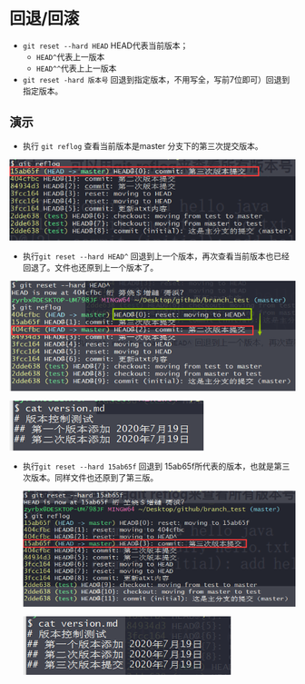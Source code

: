 # 回退/回滚

- `git reset --hard HEAD` HEAD代表当前版本；
  - `HEAD^`代表上一版本
  - `HEAD^^`代表上上一版本
- `git reset -hard 版本号` 回退到指定版本，不用写全，写前7位即可）回退到指定版本。

## 演示

- 执行 `git reflog` 查看当前版本是master 分支下的第三次提交版本。

![image-20200720142922203](back-images/image-20200720142922203-165011033581722.png)

- 执行`git reset --hard HEAD^` 回退到上一个版本，再次查看当前版本也已经回退了。文件也还原到上一个版本了。

![image-20200720143650131](back-images/image-20200720143650131-165011039072723.png)

![image-20200720143803380](back-images/image-20200720143803380-165011041294824.png)



- 执行`git reset --hard 15ab65f` 回退到 15ab65f所代表的版本，也就是第三次版本。同样文件也还原到了第三版。

  ![image-20200720144506806](back-images/image-20200720144506806-165011047079825.png)

  ![image-20200720144648308](back-images/image-20200720144648308-165011048749626.png)

